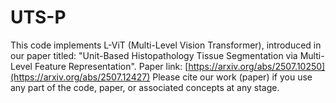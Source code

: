# UTS-P
This code implements L-ViT (Multi-Level Vision Transformer), introduced in our paper titled: "Unit-Based Histopathology Tissue Segmentation via Multi-Level Feature Representation". Paper link: [https://arxiv.org/abs/2507.10250](https://arxiv.org/abs/2507.12427) Please cite our work (paper) if you use any part of the code, paper, or associated concepts at any stage.

